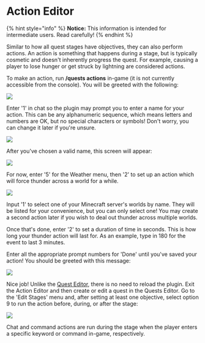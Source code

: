 # Action Editor

{% hint style="info" %}
**Notice:** This information is intended for intermediate users. Read carefully!
{% endhint %}

Similar to how all quest stages have objectives, they can also perform actions. An action is something that happens during a stage, but is typically cosmetic and doesn't inherently progress the quest. For example, causing a player to lose hunger or get struck by lightning are considered actions.

To make an action, run **/quests actions** in-game (it is not currently accessible from the console). You will be greeted with the following:

![](https://camo.githubusercontent.com/e8b5f6ac7b8f17ac0aae2f247c7fe7b2b20c877082c6f2e98f96cc3533753b3f/68747470733a2f2f692e696d6775722e636f6d2f7452474e4e65752e706e67)

Enter '1' in chat so the plugin may prompt you to enter a name for your action. This can be any alphanumeric sequence, which means letters and numbers are OK, but no special characters or symbols! Don't worry, you can change it later if you're unsure.

![](https://camo.githubusercontent.com/142258f62b59f0a4536534206b216dd96f26bb14e4805851fd4ecc45d96d2490/68747470733a2f2f692e696d6775722e636f6d2f7877307a6753752e706e67)

After you've chosen a valid name, this screen will appear:

![](https://camo.githubusercontent.com/6c685a9d56578d14d1cda1edc55b64b92e35f67b4c94d848835a94b774ff76fe/68747470733a2f2f692e696d6775722e636f6d2f7572756d6a69712e706e67)

For now, enter '5' for the Weather menu, then '2' to set up an action which will force thunder across a world for a while.

![](https://camo.githubusercontent.com/940111094d4d4d9b3f88d94f0b5c847b6752e564c9fee6f243d97853e1d698fd/68747470733a2f2f692e696d6775722e636f6d2f615453536552542e706e67)

Input '1' to select one of your Minecraft server's worlds by name. They will be listed for your convenience, but you can only select one! You may create a second action later if you wish to deal out thunder across multiple worlds.

Once that's done, enter '2' to set a duration of time in seconds. This is how long your thunder action will last for. As an example, type in 180 for the event to last 3 minutes.

Enter all the appropriate prompt numbers for 'Done' until you've saved your action! You should be greeted with this message:

![](https://camo.githubusercontent.com/1c753f790d3139529192b019783428d8ed6e9eb9b2665f0c1af90cd144e1be07/68747470733a2f2f692e696d6775722e636f6d2f59496f496172512e706e67)

Nice job! Unlike the [Quest Editor](../setup/quests-editor.md), there is no need to reload the plugin. Exit the Action Editor and then create or edit a quest in the Quests Editor. Go to the 'Edit Stages' menu and, after setting at least one objective, select option 9 to run the action before, during, or after the stage:

![](https://camo.githubusercontent.com/ea5fd196915be6fa887d780bb5f0a42f439f336960cda2f550efc998c1621b24/68747470733a2f2f692e696d6775722e636f6d2f4e6a48476979352e706e67)

Chat and command actions are run during the stage when the player enters a specific keyword or command in-game, respectively.
